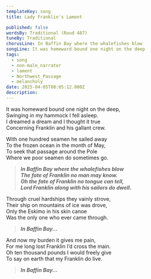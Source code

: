 ```yaml
---
templateKey: song
title: Lady Franklin's Lament

published: false
wordsBy: Traditional (Roud 487)
tuneBy: Traditional
chorusLine: In Baffin Bay where the whalefishes blow
songLine: It was homeward bound one night on the deep
tags:
  - song
  - non-male_narrator
  - lament
  - Northwest_Passage
  - melancholy
date: 2025-04-05T08:05:12.000Z
description: 
---
```


It was homeward bound one night on the deep,\
Swinging in my hammock I fell asleep.\
I dreamed a dream and I thought it true\
Concerning Franklin and his gallant crew.

With one hundred seamen he sailed away\
To the frozen ocean in the month of May,\
To seek that passage around the Pole\
Where we poor seamen do sometimes go.

>***In Baffin Bay where the whalefishes blow\
The fate of Franklin no man may know.\
Oh the fate of Franklin no tongue can tell,\
Lord Franklin along with his sailors do dwell.***

Through cruel hardships they vainly strove,\
Their ship on mountains of ice was drove,\
Only the Eskimo in his skin canoe\
Was the only one who ever came through.

>***In Baffin Bay...***

And now my burden it gives me pain,\
For me long lost Franklin I’d cross the main.\
Oh ten thousand pounds I would freely give\
To say on earth that my Franklin do live.

>***In Baffin Bay...***
